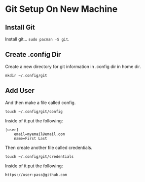 # Git Setup On New Machine

## Install Git

Install git... `sudo pacman -S git`.

## Create .config Dir

Create a new directory for git information in .config dir in home dir.

```
mkdir ~/.config/git
```

## Add User

And then make a file called config.
```
touch ~/.config/git/config
```

Inside of it put the following:
```
[user]
	email=myemail@email.com
	name=First Last
```

Then create another file called credentials.
```
touch ~/.config/git/credentials
```

Inside of it put the following:
```
https://user:pass@github.com
```
